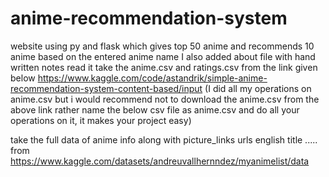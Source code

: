 # anime-recommendation-system
website using py and flask which gives top 50 anime and recommends 10 anime based on the entered anime name
I also added about file with hand written notes read it
take the anime.csv and ratings.csv from the link given below 
https://www.kaggle.com/code/astandrik/simple-anime-recommendation-system-content-based/input
(I did all my operations on anime.csv but i would recommend not to download the anime.csv from the above link rather name the below csv file as anime.csv 
and do all your operations on it, it makes your project easy)

take the full data of anime info along with picture_links urls english title ..... from
https://www.kaggle.com/datasets/andreuvallhernndez/myanimelist/data
